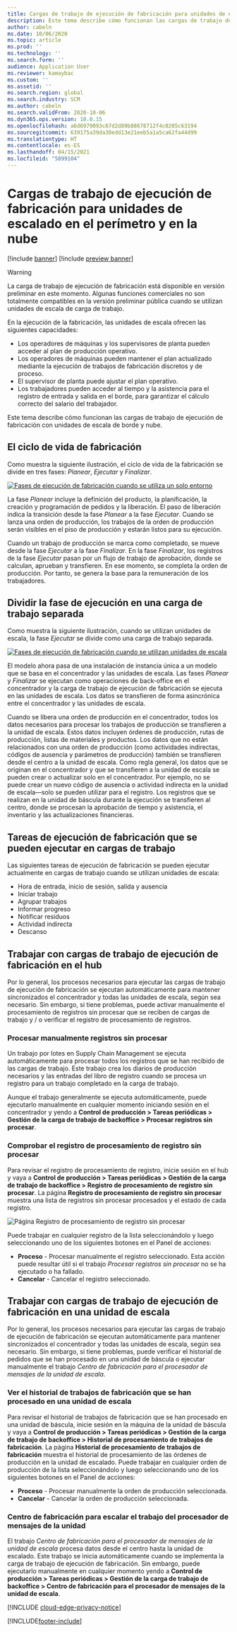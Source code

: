 ```yaml
---
title: Cargas de trabajo de ejecución de fabricación para unidades de escalado en el perímetro y en la nube
description: Este tema describe cómo funcionan las cargas de trabajo de ejecución de fabricación con unidades de escala de borde y nube.
author: cabeln
ms.date: 10/06/2020
ms.topic: article
ms.prod: ''
ms.technology: ''
ms.search.form: ''
audience: Application User
ms.reviewer: kamaybac
ms.custom: ''
ms.assetid: ''
ms.search.region: global
ms.search.industry: SCM
ms.author: cabeln
ms.search.validFrom: 2020-10-06
ms.dyn365.ops.version: 10.0.15
ms.openlocfilehash: a6d6979093c67d2d89b88678712f4c0205c63194
ms.sourcegitcommit: 639175a39da38edd13e21eeb5a1a5ca62fa44d99
ms.translationtype: HT
ms.contentlocale: es-ES
ms.lasthandoff: 04/15/2021
ms.locfileid: "5899104"
---
```

# <a name="manufacturing-execution-workloads-for-cloud-and-edge-scale-units"></a>Cargas de trabajo de ejecución de fabricación para unidades de escalado en el perímetro y en la nube

[!include [banner](../includes/banner.md)]
[!include [preview banner](../includes/preview-banner.md)]

> [!WARNING]
> La carga de trabajo de ejecución de fabricación está disponible en versión preliminar en este momento.
> Algunas funciones comerciales no son totalmente compatibles en la versión preliminar pública cuando se utilizan unidades de escala de carga de trabajo.

En la ejecución de la fabricación, las unidades de escala ofrecen las siguientes capacidades:

- Los operadores de máquinas y los supervisores de planta pueden acceder al plan de producción operativo.
- Los operadores de máquinas pueden mantener el plan actualizado mediante la ejecución de trabajos de fabricación discretos y de proceso.
- El supervisor de planta puede ajustar el plan operativo.
- Los trabajadores pueden acceder al tiempo y la asistencia para el registro de entrada y salida en el borde, para garantizar el cálculo correcto del salario del trabajador.

Este tema describe cómo funcionan las cargas de trabajo de ejecución de fabricación con unidades de escala de borde y nube.

## <a name="the-manufacturing-lifecycle"></a>El ciclo de vida de fabricación

Como muestra la siguiente ilustración, el ciclo de vida de la fabricación se divide en tres fases: *Planear*, *Ejecutar* y *Finalizar*.

[![Fases de ejecución de fabricación cuando se utiliza un solo entorno](media/mes-phases.png "Fases de ejecución de fabricación cuando se utiliza un solo entorno")](media/mes-phases-large.png)

La fase _Planear_ incluye la definición del producto, la planificación, la creación y programación de pedidos y la liberación. El paso de liberación indica la transición desde la fase _Planear_ a la fase _Ejecutar_. Cuando se lanza una orden de producción, los trabajos de la orden de producción serán visibles en el piso de producción y estarán listos para su ejecución.

Cuando un trabajo de producción se marca como completado, se mueve desde la fase _Ejecutar_ a la fase _Finalizar_. En la fase _Finalizar_, los registros de la fase *Ejecutar* pasan por un flujo de trabajo de aprobación, donde se calculan, aprueban y transfieren. En ese momento, se completa la orden de producción. Por tanto, se genera la base para la remuneración de los trabajadores.

## <a name="splitting-the-execute-phase-into-a-separate-workload"></a>Dividir la fase de ejecución en una carga de trabajo separada

Como muestra la siguiente ilustración, cuando se utilizan unidades de escala, la fase _Ejecutar_ se divide como una carga de trabajo separada.

[![Fases de ejecución de fabricación cuando se utilizan unidades de escala](media/mes-phases-workloads.png "Fases de ejecución de fabricación cuando se utilizan unidades de escala")](media/mes-phases-workloads-large.png)

El modelo ahora pasa de una instalación de instancia única a un modelo que se basa en el concentrador y las unidades de escala. Las fases _Planear_ y _Finalizar_ se ejecutan como operaciones de back-office en el concentrador y la carga de trabajo de ejecución de fabricación se ejecuta en las unidades de escala. Los datos se transfieren de forma asincrónica entre el concentrador y las unidades de escala.

Cuando se libera una orden de producción en el concentrador, todos los datos necesarios para procesar los trabajos de producción se transfieren a la unidad de escala. Estos datos incluyen órdenes de producción, rutas de producción, listas de materiales y productos. Los datos que no están relacionados con una orden de producción (como actividades indirectas, códigos de ausencia y parámetros de producción) también se transfieren desde el centro a la unidad de escala. Como regla general, los datos que se originan en el concentrador y que se transfieren a la unidad de escala se pueden crear o actualizar solo en el concentrador. Por ejemplo, no se puede crear un nuevo código de ausencia o actividad indirecta en la unidad de escala&mdash;solo se pueden utilizar para el registro. Los registros que se realizan en la unidad de báscula durante la ejecución se transfieren al centro, donde se procesan la aprobación de tiempo y asistencia, el inventario y las actualizaciones financieras.

## <a name="manufacturing-execution-tasks-that-can-be-run-on-workloads"></a>Tareas de ejecución de fabricación que se pueden ejecutar en cargas de trabajo

Las siguientes tareas de ejecución de fabricación se pueden ejecutar actualmente en cargas de trabajo cuando se utilizan unidades de escala:

- Hora de entrada, inicio de sesión, salida y ausencia
- Iniciar trabajo
- Agrupar trabajos
- Informar progreso
- Notificar residuos
- Actividad indirecta
- Descanso

## <a name="working-with-manufacturing-execution-workloads-on-the-hub"></a>Trabajar con cargas de trabajo de ejecución de fabricación en el hub

Por lo general, los procesos necesarios para ejecutar las cargas de trabajo de ejecución de fabricación se ejecutan automáticamente para mantener sincronizados el concentrador y todas las unidades de escala, según sea necesario. Sin embargo, si tiene problemas, puede activar manualmente el procesamiento de registros sin procesar que se reciben de cargas de trabajo y / o verificar el registro de procesamiento de registros.

### <a name="manually-process-raw-registrations"></a>Procesar manualmente registros sin procesar

Un trabajo por lotes en Supply Chain Management se ejecuta automáticamente para procesar todos los registros que se han recibido de las cargas de trabajo. Este trabajo crea los diarios de producción necesarios y las entradas del libro de registro cuando se procesa un registro para un trabajo completado en la carga de trabajo.

Aunque el trabajo generalmente se ejecuta automáticamente, puede ejecutarlo manualmente en cualquier momento iniciando sesión en el concentrador y yendo a **Control de producción \> Tareas periódicas \> Gestión de la carga de trabajo de backoffice \> Procesar registros sin procesar**.

### <a name="check-the-raw-registration-processing-log"></a>Comprobar el registro de procesamiento de registro sin procesar

Para revisar el registro de procesamiento de registro, inicie sesión en el hub y vaya a **Control de producción \> Tareas periódicas \> Gestión de la carga de trabajo de backoffice \> Registro de procesamiento de registro sin procesar**. La página **Registro de procesamiento de registro sin procesar** muestra una lista de registros sin procesar procesados y el estado de cada registro.

![Página Registro de procesamiento de registro sin procesar](media/mes-processing-log.png "Página Registro de procesamiento de registro sin procesar")

Puede trabajar en cualquier registro de la lista seleccionándolo y luego seleccionando uno de los siguientes botones en el Panel de acciones:

- **Proceso** - Procesar manualmente el registro seleccionado. Esta acción puede resultar útil si el trabajo _Procesar registros sin procesar_ no se ha ejecutado o ha fallado.
- **Cancelar** - Cancelar el registro seleccionado.

## <a name="working-with-manufacturing-execution-workloads-on-a-scale-unit"></a>Trabajar con cargas de trabajo de ejecución de fabricación en una unidad de escala

Por lo general, los procesos necesarios para ejecutar las cargas de trabajo de ejecución de fabricación se ejecutan automáticamente para mantener sincronizados el concentrador y todas las unidades de escala, según sea necesario. Sin embargo, si tiene problemas, puede verificar el historial de pedidos que se han procesado en una unidad de báscula o ejecutar manualmente el trabajo _Centro de fabricación para el procesador de mensajes de la unidad de escala_.

### <a name="view-the-history-of-manufacturing-jobs-that-have-been-processed-on-a-scale-unit"></a>Ver el historial de trabajos de fabricación que se han procesado en una unidad de escala

Para revisar el historial de trabajos de fabricación que se han procesado en una unidad de báscula, inicie sesión en la máquina de la unidad de báscula y vaya a **Control de producción \> Tareas periódicas \> Gestión de la carga de trabajo de backoffice \> Historial de procesamiento de trabajos de fabricación**. La página **Historial de procesamiento de trabajos de fabricación** muestra el historial de procesamiento de las órdenes de producción en la unidad de escalado. Puede trabajar en cualquier orden de producción de la lista seleccionándolo y luego seleccionando uno de los siguientes botones en el Panel de acciones:

- **Proceso** - Procesar manualmente la orden de producción seleccionada.
- **Cancelar** - Cancelar la orden de producción seleccionada.

### <a name="manufacturing-hub-to-scale-unit-message-processor-job"></a>Centro de fabricación para escalar el trabajo del procesador de mensajes de la unidad

El trabajo _Centro de fabricación para el procesador de mensajes de la unidad de escala_ procesa datos desde el centro hasta la unidad de escalado. Este trabajo se inicia automáticamente cuando se implementa la carga de trabajo de ejecución de fabricación. Sin embargo, puede ejecutarlo manualmente en cualquier momento yendo a **Control de producción \> Tareas periódicas \> Gestión de la carga de trabajo de backoffice \> Centro de fabricación para el procesador de mensajes de la unidad de escala**.

[!INCLUDE [cloud-edge-privacy-notice](../../includes/cloud-edge-privacy-notice.md)]

[!INCLUDE[footer-include](../../includes/footer-banner.md)]
